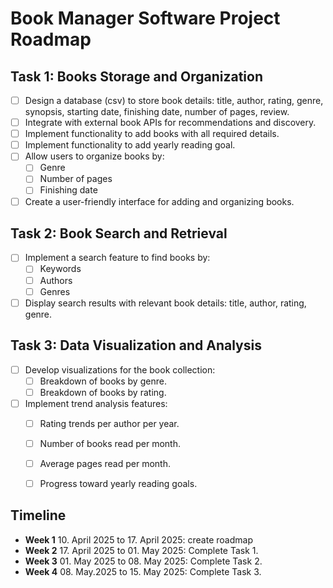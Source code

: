 # Book Manager Software Project Roadmap

## Task 1: Books Storage and Organization
- [ ] Design a database (csv) to store book details: title, author, rating, genre, synopsis, starting date, finishing date, number of pages, review.
- [ ] Integrate with external book APIs for recommendations and discovery.
- [ ] Implement functionality to add books with all required details.
- [ ] Implement functionality to add yearly reading goal.
- [ ] Allow users to organize books by:
    - [ ] Genre
    - [ ] Number of pages
    - [ ] Finishing date
- [ ] Create a user-friendly interface for adding and organizing books.

## Task 2: Book Search and Retrieval
- [ ] Implement a search feature to find books by:
    - [ ] Keywords
    - [ ] Authors
    - [ ] Genres
- [ ] Display search results with relevant book details: title, author, rating, genre.

## Task 3: Data Visualization and Analysis
- [ ] Develop visualizations for the book collection:
    - [ ] Breakdown of books by genre.
    - [ ] Breakdown of books by rating.
- [ ] Implement trend analysis features:
    - [ ] Rating trends per author per year.
    - [ ] Number of books read per month.
    - [ ] Average pages read per month.
    - [ ] Progress toward yearly reading goals.


## Timeline
- **Week 1** 10. April 2025 to 17. April 2025: create roadmap
- **Week 2** 17. April 2025 to 01. May 2025: Complete Task 1.
- **Week 3** 01. May 2025 to 08. May 2025: Complete Task 2.
- **Week 4** 08. May.2025 to 15. May 2025: Complete Task 3.



